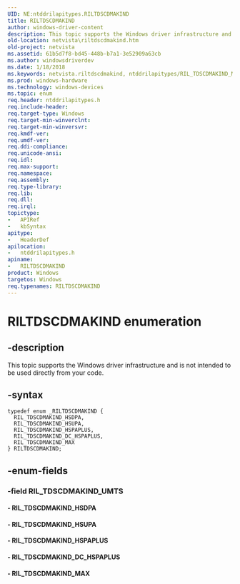 ```yaml
---
UID: NE:ntddrilapitypes.RILTDSCDMAKIND
title: RILTDSCDMAKIND
author: windows-driver-content
description: This topic supports the Windows driver infrastructure and is not intended to be used directly from your code.
old-location: netvista\riltdscdmakind.htm
old-project: netvista
ms.assetid: 61b5d7f8-bd45-448b-b7a1-3e52909a63cb
ms.author: windowsdriverdev
ms.date: 1/18/2018
ms.keywords: netvista.riltdscdmakind, ntddrilapitypes/RIL_TDSCDMAKIND_MAX, ntddrilapitypes/RIL_TDSCDMAKIND_DC_HSPAPLUS, ntddrilapitypes/RIL_TDSCDMAKIND_HSPAPLUS, RIL_TDSCDMAKIND_HSDPA, ntddrilapitypes/RIL_TDSCDMAKIND_HSDPA, RIL_TDSCDMAKIND_HSUPA, ntddrilapitypes/RILTDSCDMAKIND, RILTDSCDMAKIND, ntddrilapitypes/RIL_TDSCDMAKIND_HSUPA, RIL_TDSCDMAKIND_HSPAPLUS, RIL_TDSCDMAKIND_MAX, RIL_TDSCDMAKIND_DC_HSPAPLUS, RILTDSCDMAKIND enumeration [Network Drivers Starting with Windows Vista]
ms.prod: windows-hardware
ms.technology: windows-devices
ms.topic: enum
req.header: ntddrilapitypes.h
req.include-header: 
req.target-type: Windows
req.target-min-winverclnt: 
req.target-min-winversvr: 
req.kmdf-ver: 
req.umdf-ver: 
req.ddi-compliance: 
req.unicode-ansi: 
req.idl: 
req.max-support: 
req.namespace: 
req.assembly: 
req.type-library: 
req.lib: 
req.dll: 
req.irql: 
topictype:
-	APIRef
-	kbSyntax
apitype:
-	HeaderDef
apilocation:
-	ntddrilapitypes.h
apiname:
-	RILTDSCDMAKIND
product: Windows
targetos: Windows
req.typenames: RILTDSCDMAKIND
---
```


# RILTDSCDMAKIND enumeration


## -description


This topic supports the Windows driver infrastructure and is not intended to be used directly from your code.


## -syntax


````
typedef enum _RILTDSCDMAKIND { 
  RIL_TDSCDMAKIND_HSDPA,
  RIL_TDSCDMAKIND_HSUPA,
  RIL_TDSCDMAKIND_HSPAPLUS,
  RIL_TDSCDMAKIND_DC_HSPAPLUS,
  RIL_TDSCDMAKIND_MAX
} RILTDSCDMAKIND;
````


## -enum-fields




### -field RIL_TDSCDMAKIND_UMTS



#### - RIL_TDSCDMAKIND_HSDPA



#### - RIL_TDSCDMAKIND_HSUPA



#### - RIL_TDSCDMAKIND_HSPAPLUS



#### - RIL_TDSCDMAKIND_DC_HSPAPLUS



#### - RIL_TDSCDMAKIND_MAX


